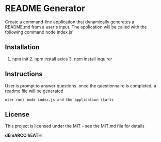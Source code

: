 
# README Generator 
Create a command-line application that dynamically generates a README.md from a user's input. The application will be called with the following command node index.js'


## Installation
1. npm init  2. npm install axios  3. npm install inquirer
## Instructions
User is prompt to answer questions. once the questionnaire is completed, a readme file will be generated
```
user runs node index.js and the application starts
```
## License 
This project is licensed under the MIT - see the MIT.md file for details

**dEmARCO hEATH**

